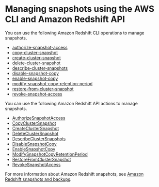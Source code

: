 # Managing snapshots using the AWS CLI and Amazon Redshift API<a name="manage-snapshots-api-cli"></a>

You can use the following Amazon Redshift CLI operations to manage snapshots\.
+ [authorize\-snapshot\-access](https://docs.aws.amazon.com/cli/latest/reference/redshift/authorize-snapshot-access.html)
+ [copy\-cluster\-snapshot](https://docs.aws.amazon.com/cli/latest/reference/redshift/copy-cluster-snapshot.html)
+ [create\-cluster\-snapshot](https://docs.aws.amazon.com/cli/latest/reference/redshift/create-cluster-snapshot.html)
+ [delete\-cluster\-snapshot](https://docs.aws.amazon.com/cli/latest/reference/redshift/delete-cluster-snapshot.html)
+ [describe\-cluster\-snapshots](https://docs.aws.amazon.com/cli/latest/reference/redshift/describe-cluster-snapshots.html)
+  [disable\-snapshot\-copy](https://docs.aws.amazon.com/cli/latest/reference/redshift/disable-snapshot-copy.html) 
+  [enable\-snapshot\-copy](https://docs.aws.amazon.com/cli/latest/reference/redshift/enable-snapshot-copy.html) 
+  [modify\-snapshot\-copy\-retention\-period](https://docs.aws.amazon.com/cli/latest/reference/redshift/modify-snapshot-copy-retention-period.html) 
+ [restore\-from\-cluster\-snapshot](https://docs.aws.amazon.com/cli/latest/reference/redshift/restore-from-cluster-snapshot.html)
+ [revoke\-snapshot\-access](https://docs.aws.amazon.com/cli/latest/reference/redshift/revoke-snapshot-access.html)

 You can use the following Amazon Redshift API actions to manage snapshots\.
+ [AuthorizeSnapshotAccess](https://docs.aws.amazon.com/redshift/latest/APIReference/API_AuthorizeSnapshotAccess.html)
+ [CopyClusterSnapshot](https://docs.aws.amazon.com/redshift/latest/APIReference/API_CopyClusterSnapshot.html)
+ [CreateClusterSnapshot](https://docs.aws.amazon.com/redshift/latest/APIReference/API_CreateClusterSnapshot.html)
+ [DeleteClusterSnapshot](https://docs.aws.amazon.com/redshift/latest/APIReference/API_DeleteClusterSnapshot.html)
+ [DescribeClusterSnapshots](https://docs.aws.amazon.com/redshift/latest/APIReference/API_DescribeClusterSnapshots.html)
+  [DisableSnapshotCopy](https://docs.aws.amazon.com/redshift/latest/APIReference/API_DisableSnapshotCopy.html) 
+  [EnableSnapshotCopy](https://docs.aws.amazon.com/redshift/latest/APIReference/API_EnableSnapshotCopy.html) 
+  [ModifySnapshotCopyRetentionPeriod](https://docs.aws.amazon.com/redshift/latest/APIReference/API_ModifySnapshotCopyRetentionPeriod.html) 
+ [RestoreFromClusterSnapshot](https://docs.aws.amazon.com/redshift/latest/APIReference/API_RestoreFromClusterSnapshot.html)
+ [RevokeSnapshotAccess](https://docs.aws.amazon.com/redshift/latest/APIReference/API_RevokeSnapshotAccess.html)

For more information about Amazon Redshift snapshots, see [Amazon Redshift snapshots and backups](working-with-snapshots.md)\.